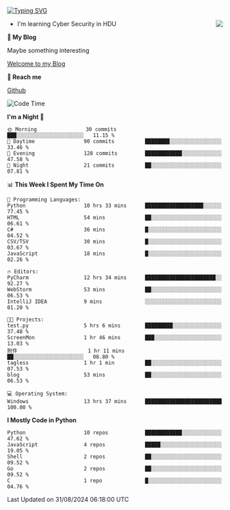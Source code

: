 [![Typing SVG](https://readme-typing-svg.herokuapp.com?font=Fira+Code&pause=1000&random=false&width=450&height=60&lines=Hello+%F0%9F%91%8B%F0%9F%8F%BB;I'm+JBNRZ)](https://git.io/typing-svg)

<a href="#">
  <img align="right" src="https://github-readme-stats.vercel.app/api?username=JBNRZ&show_icons=true&bg_color=15,f2f7fd,E0EAFC" />
</a>

- I'm learning Cyber Security in HDU

 **🌱 My Blog**

Maybe something interesting

[Welcome to my Blog](https://jbnrz.com.cn/)

 **💬 Reach me** 

[Github](https://github.com/JBNRZ)


<!--START_SECTION:waka-->
![Code Time](http://img.shields.io/badge/Code%20Time-653%20hrs%2048%20mins-blue)

**I'm a Night 🦉** 

```text
🌞 Morning                30 commits          ███░░░░░░░░░░░░░░░░░░░░░░   11.15 % 
🌆 Daytime                90 commits          ████████░░░░░░░░░░░░░░░░░   33.46 % 
🌃 Evening                128 commits         ████████████░░░░░░░░░░░░░   47.58 % 
🌙 Night                  21 commits          ██░░░░░░░░░░░░░░░░░░░░░░░   07.81 % 
```


📊 **This Week I Spent My Time On** 

```text
💬 Programming Languages: 
Python                   10 hrs 33 mins      ███████████████████░░░░░░   77.45 % 
HTML                     54 mins             ██░░░░░░░░░░░░░░░░░░░░░░░   06.61 % 
C#                       36 mins             █░░░░░░░░░░░░░░░░░░░░░░░░   04.52 % 
CSV/TSV                  30 mins             █░░░░░░░░░░░░░░░░░░░░░░░░   03.67 % 
JavaScript               18 mins             █░░░░░░░░░░░░░░░░░░░░░░░░   02.26 % 

🔥 Editors: 
PyCharm                  12 hrs 34 mins      ███████████████████████░░   92.27 % 
WebStorm                 53 mins             ██░░░░░░░░░░░░░░░░░░░░░░░   06.53 % 
IntelliJ IDEA            9 mins              ░░░░░░░░░░░░░░░░░░░░░░░░░   01.20 % 

🐱‍💻 Projects: 
test.py                  5 hrs 6 mins        █████████░░░░░░░░░░░░░░░░   37.48 % 
ScreenMon                1 hr 46 mins        ███░░░░░░░░░░░░░░░░░░░░░░   13.03 % 
附件                       1 hr 11 mins        ██░░░░░░░░░░░░░░░░░░░░░░░   08.80 % 
tagless                  1 hr 1 min          ██░░░░░░░░░░░░░░░░░░░░░░░   07.53 % 
blog                     53 mins             ██░░░░░░░░░░░░░░░░░░░░░░░   06.53 % 

💻 Operating System: 
Windows                  13 hrs 37 mins      █████████████████████████   100.00 % 
```

**I Mostly Code in Python** 

```text
Python                   10 repos            ████████████░░░░░░░░░░░░░   47.62 % 
JavaScript               4 repos             █████░░░░░░░░░░░░░░░░░░░░   19.05 % 
Shell                    2 repos             ██░░░░░░░░░░░░░░░░░░░░░░░   09.52 % 
Go                       2 repos             ██░░░░░░░░░░░░░░░░░░░░░░░   09.52 % 
C                        1 repo              █░░░░░░░░░░░░░░░░░░░░░░░░   04.76 % 
```




 Last Updated on 31/08/2024 06:18:00 UTC
<!--END_SECTION:waka-->
